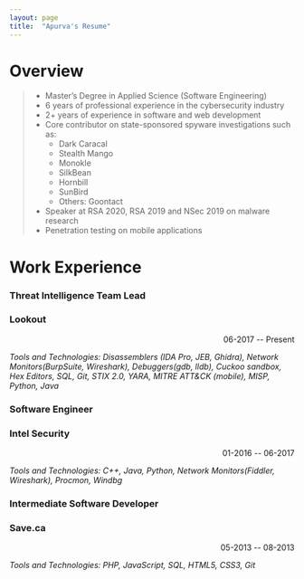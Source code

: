 ```yaml
---
layout: page
title:  "Apurva's Resume"
---
```


Overview
===============

> - Master’s Degree in Applied Science (Software Engineering)
> - 6 years of professional experience in the cybersecurity industry
> - 2+ years of experience in software and web development
> - Core contributor on state-sponsored spyware investigations such as: 
> 	- Dark Caracal
> 	- Stealth Mango
> 	- Monokle
> 	- SilkBean
> 	- Hornbill
> 	- SunBird
> 	- Others: Goontact
> - Speaker at RSA 2020, RSA 2019 and NSec 2019 on malware research
> - Penetration testing on mobile applications

Work Experience
===============
### Threat Intelligence Team Lead
### Lookout
<p align='right'>06-2017 -- Present</p>

*Tools and Technologies: Disassemblers (IDA Pro, JEB, Ghidra), Network Monitors(BurpSuite, Wireshark), Debuggers(gdb, lldb), Cuckoo sandbox, Hex Editors, SQL, Git, STIX 2.0, YARA, MITRE ATT&CK (mobile), MISP, Python, Java*

### Software Engineer
### Intel Security
<p align='right'>01-2016 -- 06-2017</p>

*Tools and Technologies: C++, Java, Python, Network Monitors(Fiddler, Wireshark), Procmon, Windbg*


### Intermediate Software Developer
### Save.ca
<p align='right'>05-2013 -- 08-2013</p>

*Tools and Technologies: PHP, JavaScript, SQL, HTML5, CSS3, Git*
